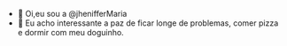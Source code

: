 - 👋 Oi,eu sou a @jhenifferMaria
- 👀 Eu acho interessante a paz de ficar longe de problemas, comer pizza e dormir com meu doguinho.
